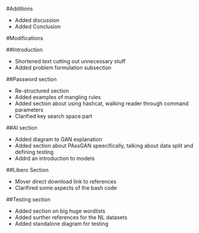 #Additions

* Added discussion
* Added Conclusion

#Modifications

##Introduction
* Shortened text cutting out unnecessary stuff
* Added problem formulation subsection

##Password section
* Re-structured section
* Added examples of mangling rules
* Added section about using hashcat, walking reader through command parameters
* Clarified key search space part

##AI section
* Added diagram to GAN explanation
* Added section about PAssGAN speecifically, talking about data split and defining testing
* Addrd an introduction to models

##Libero Section
* Mover direct download link to references
* Clarifired some aspects of the bash code

##Testing section
* Added section on big huge wordlists
* Added surther references for the NL datasets
* Added standalone diagram for testing


